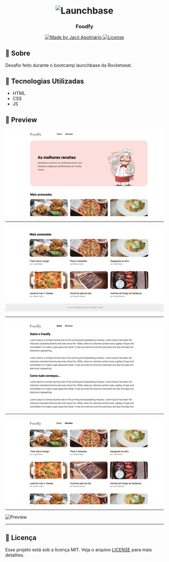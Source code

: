 <h1 align="center">
    <img alt="Launchbase" src="https://storage.googleapis.com/golden-wind/bootcamp-launchbase/logo.png" width="400px" />
</h1>

<h3 align="center">
  Foodfy
</h3>

<p align="center">

  <a href="https://rocketseat.com.br">
    <img alt="Made by Jacó Apolinário" src="https://img.shields.io/badge/made%20by-Jacó%20Apolinário-%23F8952D">
  </a>

  <a href="LICENSE" >
    <img alt="License" src="https://img.shields.io/badge/license-MIT-%23F8952D">
  </a>

</p>

## :scroll: Sobre
Desafio feito durante o bootcamp launchbase da Rocketseat.

## :rocket: Tecnologias Utilizadas

- HTML
- CSS
- JS

## :red_circle: Preview

![Preview](https://github.com/Jacoappolinario/foodfy/blob/master/preview/home.png)

---

![Preview](https://github.com/Jacoappolinario/foodfy/blob/master/preview/footer.png)

---

![Preview](https://github.com/Jacoappolinario/foodfy/blob/master/preview/about.png)

---

![Preview](https://github.com/Jacoappolinario/foodfy/blob/master/preview/recipes.png)

---

![Preview](https://github.com/pauloricardolacerda/foodfy/blob/master/preview/pag-receitas.png)

---

## :memo: Licença

Esse projeto está sob a licença MIT. Veja o arquivo [LICENSE](/LICENSE) para mais detalhes.
